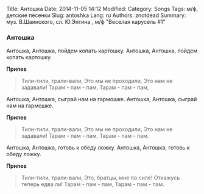 Title: Антошка
Date: 2014-11-05 14:12
Modified: 
Category: Songs
Tags: м/ф, детские песенки
Slug: antoshka
Lang: ru
Authors: znotdead
Summary: муз. В.Шаинского, сл. Ю.Энтина , м/ф "Веселая карусель #1" 

### Антошка

Антошка, Антошка, пойдем копать картошку.
Антошка, Антошка, пойдем копать картошку.

**Припев**
>Тили-тили, трали-вали,
Это мы не проходили,
Это нам не задавали!
Тарам - пам - пам,
Тарам - пам - пам,

Антошка, Антошка, сыграй нам на гармошке.
Антошка, Антошка, сыграй нам на гармошке.

**Припев**
>Тили-тили, трали-вали,
Это мы не проходили,
Это нам не задавали!
Тарам - пам - пам,
Тарам - пам - пам.

Антошка, Антошка, готовь к обеду ложку.
Антошка, Антошка, готовь к обеду ложку.

**Припев**
>Тили-тили, трали-вали,
Это, братцы, мне по силе!
Откажусь теперь едва ли!
Тарам - пам - пам,
Тарам - пам - пам.
